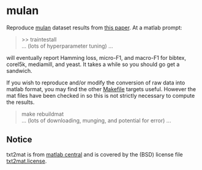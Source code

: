 mulan
==========
Reproduce [mulan](http://mulan.sourceforge.net/datasets.html) dataset results from [this paper](http://arxiv.org/abs/1502.02710).  At a matlab prompt:
> &gt;&gt; traintestall  
> ... (lots of hyperparameter tuning) ...   

will eventually report Hamming loss, micro-F1, and macro-F1 for bibtex, corel5k, mediamill, and yeast.  It takes a while so you should go get a sandwich.

If you wish to reproduce and/or modify the conversion of raw data into matlab format, you may find the other [Makefile](Makefile) targets useful.  However the mat files have been checked in so this is not strictly necessary to compute the results. 
> make rebuildmat   
> ... (lots of downloading, munging, and potential for error) ...

Notice
----------
txt2mat is from [matlab central](http://www.mathworks.com/matlabcentral/fileexchange/18430-txt2mat) and is covered by the (BSD) license file [txt2mat.license](txt2mat.license).

